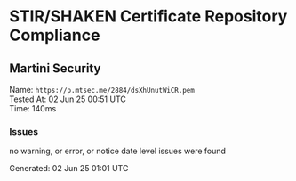 # STIR/SHAKEN Certificate Repository Compliance

## Martini Security

Name: `https://p.mtsec.me/2884/dsXhUnutWiCR.pem`\
Tested At: 02 Jun 25 00:51 UTC\
Time: 140ms

### Issues

no warning, or error, or notice date level issues were found

Generated: 02 Jun 25 01:01 UTC